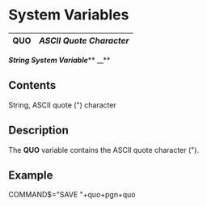 # System Variables

**QUO** |  **_ASCII Quote Character_**  
---|---  
  
**_String System Variable_**** __**

##  Contents

String, ASCII quote (") character

##  Description

The **QUO** variable contains the ASCII quote character (").

##  Example

COMMAND$="SAVE "+quo+pgn+quo
